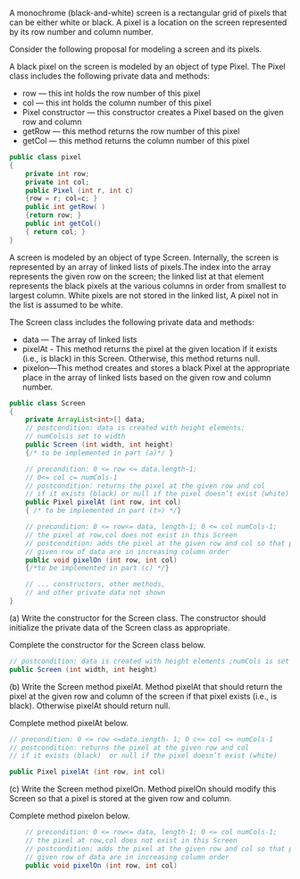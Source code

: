 A monochrome (black-and-white) screen is a rectangular grid of pixels that can be either white or black. A pixel is a location on the screen represented by its row number and column number. 

Consider the following proposal for modeling a screen and its pixels. 

A black pixel on the screen is modeled by an object of type Pixel. The Pixel class includes the following private data and methods: 

* row — this int holds the row number of this pixel 
* col — this int holds the column number of this pixel 
* Pixel constructor — this constructor creates a Pixel based on the given row and column 
* getRow — this method returns the row number of this pixel 
* getCol — this method returns the column number of this pixel 

```java
public class pixel
{
    private int row; 
    private int col;
    public Pixel (int r, int c)
    {row = r; col=c; } 
    public int getRow( )
    {return row; }
    public int getCol() 
    { return col; }   
} 
```
A screen is modeled by an object of type Screen. Internally, the screen is represented by an array of linked lists of pixels.The index into the array represents the given row on the screen; the linked list at that element represents the black pixels at the various columns in order from smallest to largest column. White pixels are not stored in the linked list, A pixel not in the list is assumed to be white. 

The Screen class includes the following private data and methods: 

* data — The array of linked lists 
* pixelAt - This method returns the pixel at the given location if it exists (i.e., is black) in this Screen. Otherwise, this method returns null. 
* pixelon—This method creates and stores a black Pixel at the appropriate place in the array of linked lists based on the given row and column number. 

```java
public class Screen
{
    private ArrayList<int>[] data;
    // postcondition: data is created with height elements;  
    // numColsis set to width 
    public Screen (int width, int height) 
    {/* to be implemented in part (a)*/ }

    // precondition: 0 <= row <= data.length-1; 
    // 0<= col c= numCols-1
    // postcondition: returns the pixel at the given row and col 
    // if it exists (black) or null if the pixel doesn’t exist (white) 
    public Pixel pixelAt (int row, int col) 
    { /* to be implemented in part (t>) */} 

    // precondition: 0 <= row<= data, length-1; 0 <= col numCols-1; 
    // the pixel at row,col does not exist in this Screen 
    // postcondition: adds the pixel at the given row and col so that pixels in a 
    // given row of data are in increasing column order 
    public void pixelOn (int row, int col)
    {/*to be implemented in part (c) */}  

    // ... constructors, other methods, 
    // and other private data not shown 
} 

```

(a) Write the constructor for the Screen class. The constructor should initialize the private data of the Screen class as appropriate.

Complete the constructor for the Screen class below. 

```java
// postcondition: data is created with height elements ;numCols is set to width 
public Screen (int width, int height)
```

(b) Write the Screen method pixelAt. Method pixelAt that should return the pixel at the given row and column of the screen if that pixel exists (i.e., is black). Otherwise pixelAt should return null. 

Complete method pixelAt below. 

```java
// precondition: 0 <= row <=data.iength- 1; 0 c<= col <= numCols-1
// postcondition: returns the pixel at the given row and col 
// if it exists (black)  or null if the pixel doesn’t exist (white) 

public Pixel pixelAt (int row, int col) 
```

(c) Write the Screen method pixelOn. Method pixelOn should modify this Screen so that a pixel is stored at the given row and column. 

Complete method pixelon below. 

```java
    // precondition: 0 <= row<= data, length-1; 0 <= col numCols-1; 
    // the pixel at row,col does not exist in this Screen 
    // postcondition: adds the pixel at the given row and col so that pixels in a 
    // given row of data are in increasing column order 
    public void pixelOn (int row, int col)

```